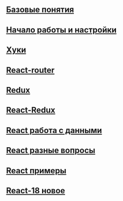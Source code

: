 ## [Базовые понятия](/react/01_react_base)

## [Начало работы и настройки](/react/02_react_begin)

## [Хуки](/react/03_react_hooks)

## [React-router](/react/04_react_router_hooks)

## [Redux](/react/05_redux)

## [React-Redux](/react/06_react_redux)

## [React работа с данными](/react/07_react_datas)

## [React разные вопросы](/react/08_react_others)

## [React примеры](/react/09_react_samples)

## [React-18 новое](/react/10_react-18)
